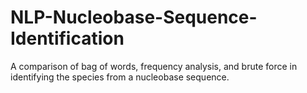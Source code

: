 # NLP-Nucleobase-Sequence-Identification
A comparison of bag of words, frequency analysis, and brute force in identifying the species from a nucleobase sequence.
